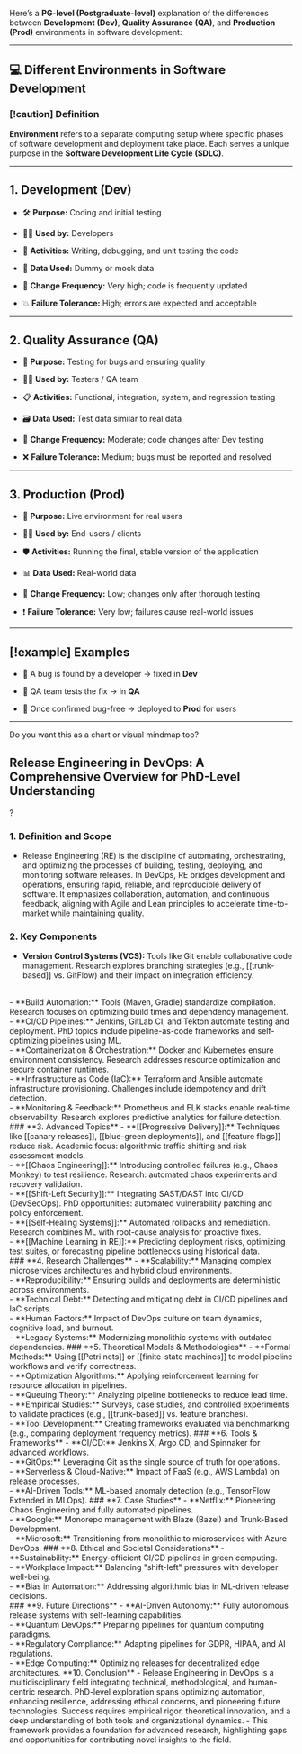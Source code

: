 
Here’s a **PG-level (Postgraduate-level)** explanation of the differences between **Development (Dev)**, **Quality Assurance (QA)**, and **Production (Prod)** environments in software development:

---


## 💻 Different Environments in Software Development

### [!caution] Definition

**Environment** refers to a separate computing setup where specific phases of software development and deployment take place. Each serves a unique purpose in the **Software Development Life Cycle (SDLC)**.

---

## 1. Development (Dev)

- 🛠️ **Purpose:** Coding and initial testing
    
- 👩‍💻 **Used by:** Developers
    
- 🔧 **Activities:** Writing, debugging, and unit testing the code
    
- 📂 **Data Used:** Dummy or mock data
    
- 🔄 **Change Frequency:** Very high; code is frequently updated
    
- 💥 **Failure Tolerance:** High; errors are expected and acceptable
    

---

## 2. Quality Assurance (QA)

- 🧪 **Purpose:** Testing for bugs and ensuring quality
    
- 🧑‍🔬 **Used by:** Testers / QA team
    
- 📋 **Activities:** Functional, integration, system, and regression testing
    
- 🗃️ **Data Used:** Test data similar to real data
    
- 🔄 **Change Frequency:** Moderate; code changes after Dev testing
    
- ❌ **Failure Tolerance:** Medium; bugs must be reported and resolved
    

---

## 3. Production (Prod)

- 🚀 **Purpose:** Live environment for real users
    
- 🧑‍💼 **Used by:** End-users / clients
    
- 🛡️ **Activities:** Running the final, stable version of the application
    
- 📊 **Data Used:** Real-world data
    
- 🔄 **Change Frequency:** Low; changes only after thorough testing
    
- ❗ **Failure Tolerance:** Very low; failures cause real-world issues
    

---

## [!example] Examples

- 🔹 A bug is found by a developer → fixed in **Dev**
    
- 🔹 QA team tests the fix → in **QA**
    
- 🔹 Once confirmed bug-free → deployed to **Prod** for users
    

---

Do you want this as a chart or visual mindmap too?



## **Release Engineering in DevOps: A Comprehensive Overview for PhD-Level Understanding**
?
### **1. Definition and Scope**  
- Release Engineering (RE) is the discipline of automating, orchestrating, and optimizing the processes of building, testing, deploying, and monitoring software releases. In DevOps, RE bridges development and operations, ensuring rapid, reliable, and reproducible delivery of software. It emphasizes collaboration, automation, and continuous feedback, aligning with Agile and Lean principles to accelerate time-to-market while maintaining quality.

### **2. Key Components**  
- **Version Control Systems (VCS):** Tools like Git enable collaborative code management. Research explores branching strategies (e.g., [[trunk-based]] vs. GitFlow) and their impact on integration efficiency.  
</br>
- **Build Automation:** Tools (Maven, Gradle) standardize compilation. Research focuses on optimizing build times and dependency management.  
</br>
- **CI/CD Pipelines:** Jenkins, GitLab CI, and Tekton automate testing and deployment. PhD topics include pipeline-as-code frameworks and self-optimizing pipelines using ML.  
</br>
- **Containerization & Orchestration:** Docker and Kubernetes ensure environment consistency. Research addresses resource optimization and secure container runtimes.  
</br>
- **Infrastructure as Code (IaC):** Terraform and Ansible automate infrastructure provisioning. Challenges include idempotency and drift detection.  
</br>
- **Monitoring & Feedback:** Prometheus and ELK stacks enable real-time observability. Research explores predictive analytics for failure detection.  
</br>
### **3. Advanced Topics**  
- **[[Progressive Delivery]]:** Techniques like [[canary releases]], [[blue-green deployments]], and [[feature flags]] reduce risk. Academic focus: algorithmic traffic shifting and risk assessment models.  
</br>
- **[[Chaos Engineering]]:** Introducing controlled failures (e.g., Chaos Monkey) to test resilience. Research: automated chaos experiments and recovery validation.  
</br>
- **[[Shift-Left Security]]:** Integrating SAST/DAST into CI/CD (DevSecOps). PhD opportunities: automated vulnerability patching and policy enforcement.  
</br>
- **[[Self-Healing Systems]]:** Automated rollbacks and remediation. Research combines ML with root-cause analysis for proactive fixes.  
</br>
- **[[Machine Learning in RE]]:** Predicting deployment risks, optimizing test suites, or forecasting pipeline bottlenecks using historical data.  
</br>
### **4. Research Challenges**  
- **Scalability:** Managing complex microservices architectures and hybrid cloud environments.  
</br>
- **Reproducibility:** Ensuring builds and deployments are deterministic across environments.  
</br>
- **Technical Debt:** Detecting and mitigating debt in CI/CD pipelines and IaC scripts.  
</br>
- **Human Factors:** Impact of DevOps culture on team dynamics, cognitive load, and burnout.  
</br>
- **Legacy Systems:** Modernizing monolithic systems with outdated dependencies.  
### **5. Theoretical Models & Methodologies**  
- **Formal Methods:** Using [[Petri nets]] or [[finite-state machines]] to model pipeline workflows and verify correctness.  
</br>
- **Optimization Algorithms:** Applying reinforcement learning for resource allocation in pipelines.  
</br>
- **Queuing Theory:** Analyzing pipeline bottlenecks to reduce lead time. 
</br>
- **Empirical Studies:** Surveys, case studies, and controlled experiments to validate practices (e.g., [[trunk-based]] vs. feature branches). 
</br>
- **Tool Development:** Creating frameworks evaluated via benchmarking (e.g., comparing deployment frequency metrics).  
### **6. Tools & Frameworks**  
- **CI/CD:** Jenkins X, Argo CD, and Spinnaker for advanced workflows.  
</br>
- **GitOps:** Leveraging Git as the single source of truth for operations.  
</br>
- **Serverless & Cloud-Native:** Impact of FaaS (e.g., AWS Lambda) on release processes.
</br>
- **AI-Driven Tools:** ML-based anomaly detection (e.g., TensorFlow Extended in MLOps).  
### **7. Case Studies**  
- **Netflix:** Pioneering Chaos Engineering and fully automated pipelines.  
</br>
- **Google:** Monorepo management with Blaze (Bazel) and Trunk-Based Development.  
</br>
- **Microsoft:** Transitioning from monolithic to microservices with Azure DevOps.  
### **8. Ethical and Societal Considerations**  
- **Sustainability:** Energy-efficient CI/CD pipelines in green computing.  
</br>
- **Workplace Impact:** Balancing "shift-left" pressures with developer well-being.  
</br>
- **Bias in Automation:** Addressing algorithmic bias in ML-driven release decisions.  
</br>
### **9. Future Directions**  
- **AI-Driven Autonomy:** Fully autonomous release systems with self-learning capabilities.  
</br>
- **Quantum DevOps:** Preparing pipelines for quantum computing paradigms.  
</br>
- **Regulatory Compliance:** Adapting pipelines for GDPR, HIPAA, and AI regulations.  
</br>
- **Edge Computing:** Optimizing releases for decentralized edge architectures.  
**10. Conclusion**  
- Release Engineering in DevOps is a multidisciplinary field integrating technical, methodological, and human-centric research. PhD-level exploration spans optimizing automation, enhancing resilience, addressing ethical concerns, and pioneering future technologies. Success requires empirical rigor, theoretical innovation, and a deep understanding of both tools and organizational dynamics.
- This framework provides a foundation for advanced research, highlighting gaps and opportunities for contributing novel insights to the field.
